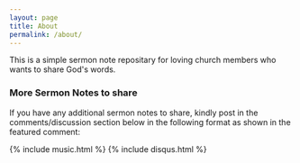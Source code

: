 ```yaml
---
layout: page
title: About
permalink: /about/
---
```


This is a simple sermon note repositary for loving church members who wants to share God's words.

### More Sermon Notes to share

If you have any additional sermon notes to share, kindly post in the comments/discussion section below in the following format as shown in the featured comment:

{% include music.html %}
{% include disqus.html %}

